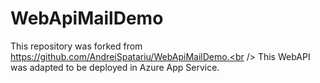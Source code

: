 # WebApiMailDemo
This repository was forked from https://github.com/AndreiSpatariu/WebApiMailDemo.<br />
This WebAPI was adapted to be deployed in Azure App Service.
